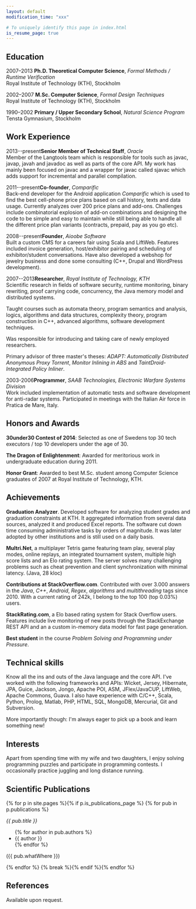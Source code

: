```yaml
---
layout: default
modification_time: "xxx"

# To uniquely identify this page in index.html
is_resume_page: true
---
```


Education
---------
<span class="dateLabel">2007–2013</span>
**Ph.D. Theoretical Computer Science**, _Formal Methods / Runtime Verification_<br />
Royal Institute of Technology (KTH), Stockholm

<span class="dateLabel">2002–2007</span>
**M.Sc. Computer Science**, _Formal Design Techniques_<br />
Royal Institute of Technology (KTH), Stockholm

<span class="dateLabel">1990–2002</span>
**Primary / Upper Secondary School**, _Natural Science Program_<br />
Tensta Gymnasium, Stockholm

Work Experience
---------
<span class="dateLabel">2013--present</span>**Senior Member of Technical Staff**, _Oracle_<br />
Member of the Langtools team which is responsible for tools such as javac, javap, javah and javadoc as well as parts of the core API. My work has mainly been focused on javac and a wrapper for javac called sjavac which adds support for incremental and parallel compilation.

<span class="dateLabel">2011--present</span>**Co-founder**, _Comparific_<br />
Back-end developer for the Android application _Comparific_ which is used to find the best cell-phone price plans based on call history, texts and data usage. Currently analyzes over 200 price plans and add-ons. Challenges include combinatorial explosion of add-on combinations and designing the code to be simple and easy to maintain while still being able to handle all the different price plan variants (contracts, prepaid, pay as you go etc).

<span class="dateLabel">2008--present</span>**Founder**, _Aioobe Software_<br />
Built a custom CMS for a careers fair using Scala and LiftWeb. Features included invoice generation, host/exhibitor pairing and scheduling of exhibitor/student conversations. Have also developed a webshop for jewelry business and done some consulting (C++, Drupal and WordPress development).

<span class="dateLabel">2007--2013</span>**Researcher**, _Royal Institute of Technology, KTH_<br />
Scientific research in fields of software security, runtime monitoring, binary rewriting, proof carrying code, concurrency, the Java memory model and distributed systems.

Taught courses such as automata theory, program semantics and analysis, logics, algorithms and data structures, complexity theory, program construction in C++, advanced algorithms, software development techniques.

Was responsible for introducing and taking care of newly employed researchers.

Primary advisor of three master's theses: _ADAPT: Automatically Distributed Anonymous Proxy Torrent_, _Monitor Inlining in ABS_ and _TaintDroid-Integrated Policy Inliner_.

<span class="dateLabel">2003-2006</span>**Programmer**, _SAAB Technologies, Electronic Warfare Systems Division_<br />
Work included implementation of automatic tests and software development for anti-radar systems. Participated in meetings with the Italian Air force in Pratica de Mare, Italy.


Honors and Awards
-----------------
**30under30 Contest of 2014**: Selected as one of Swedens top 30 tech executors / top 10 developers under the age of 30.

**The Dragon of Enlightenment**: Awarded for meritorious work in undergraduate education during 2011.
  
**Honor Grant**: Awarded to best M.Sc. student among Computer Science graduates of 2007 at Royal Institute of Technology, KTH.


Achievements
------------
**Graduation Analyzer**. Developed software for analyzing student grades and graduation constraints at KTH. It aggregated information from several data sources, analyzed it and produced Excel reports. The software cut down time consuming administrative tasks by orders of magnitude. It was later adopted by other institutions and is still used on a daily basis.

**Multri.Net**, a multiplayer Tetris game featuring team play, several play modes, online replays, an integrated tournament system, multiple high score lists and an Elo rating system. The server solves many challenging problems such as cheat prevention and client synchronization with minimal latency. (Java, 28 kloc)

<!-- **No Combat Fatigue**, a real time strategy game with classical objectives such as mining resources, building bases, producing units and combat. Uses the DirectX API and implements an A* path finding algorithm with path caching and a basic AI. Written in C++ at the age of 18. -->

**Contributions at StackOverflow.com**. Contributed with over 3.000 answers in the _Java_, _C++_, _Android_, _Regex_, _algorithms_ and _multithreading_ tags since 2010. With a current rating of 242k, I belong to the top 100 (top 0.03%) users.
  
**StackRating.com**, a Elo based rating system for Stack Overflow users. Features include live monitoring of new posts through the StackExchange REST API and an a custom in-memory data model for fast page generation.

**Best student** in the course _Problem Solving and Programming under Pressure_.


Technical skills
----------------
Know all the ins and outs of the Java language and the core API. I've worked with the following frameworks and APIs: Wicket, Jersey, Hibernate, JPA, Guice, Jackson, Jongo, Apache POI, ASM, JFlex/JavaCUP, LiftWeb, Apache Commons, Guava. I also have experience with C/C++, Scala, Python, Prolog, Matlab, PHP, HTML, SQL, MongoDB, Mercurial, Git and Subversion.

More importantly though: I'm always eager to pick up a book and learn something new!


Interests
---------
Apart from spending time with my wife and two daughters, I enjoy solving programming puzzles and participate in programming contests. I occasionally practice juggling and long distance running.


Scientific Publications
-----------------------
{% for p in site.pages %}{% if p.is_publications_page %}
    {% for pub in p.publications %}
<div style="margin: 1em 0em">
    <span style="font-style: italic">{{ pub.title }}</span><br />
    <ul class="commaseplist">
        {% for author in pub.authors %}
            <li style="white-space: nowrap">{{ author }}</li>
        {% endfor %}
    </ul>
    ({{ pub.whatWhere }})
</div>
{% endfor %}
{% break %}{% endif %}{% endfor %}


References
----------
Available upon request.
